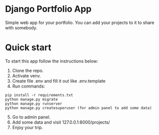 # Django Portfolio App

Simple web app for your portfolio.
You can add your projects to it to share with somebody.

# Quick start

To start this app follow the instructions below:
1. Clone the repo.
2. Activate venv.
3. Create file .env and fill it out like .env.template
4. Run commands:
```
pip install -r requirements.txt
python manage.py migrate
python manage.py runserver
python manage.py createsuperuser (for admin panel to add some data)
```
5. Go to admin panel.
6. Add some data and visit 127.0.0.1:8000/projects/
7. Enjoy your trip.
